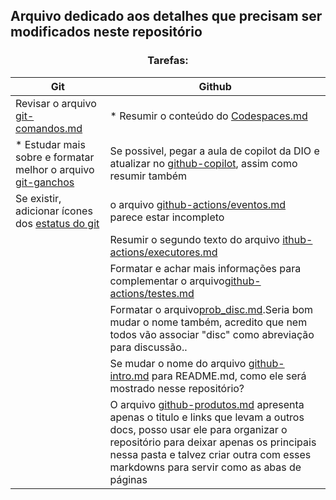 
<h2>Arquivo dedicado aos detalhes que precisam ser modificados neste repositório</h2> 


<h3 align=center> Tarefas: </h3>

| Git                                                                                                                      | Github |
|----------|----------|
| Revisar o arquivo [git-comandos.md](https://github.com/IsabellaSMA/Git_Github/blob/main/git/git-comandos.md) | * Resumir o conteúdo do [Codespaces.md](https://github.com/IsabellaSMA/Git_Github/blob/main/github/github-codespace.md)|
|* Estudar mais sobre e formatar melhor o arquivo [git-ganchos](https://github.com/IsabellaSMA/Git_Github/blob/main/git/git-ganchos.md) | Se possivel, pegar a aula de copilot da DIO e atualizar no [github-copilot](https://github.com/IsabellaSMA/Git_Github/blob/main/github/github-copilot.md), assim como resumir também
|Se existir, adicionar ícones dos [estatus do git](https://github.com/IsabellaSMA/Git_Github/blob/main/git/git-status.md)| o arquivo [github-actions/eventos.md](https://github.com/IsabellaSMA/Git_Github/blob/main/github/github-eventos.md ) parece estar incompleto
|                                                        | Resumir o segundo texto do arquivo [ithub-actions/executores.md](https://github.com/IsabellaSMA/Git_Github/blob/main/github/github-executores.md)
|                                      | Formatar e achar mais informações para complementar o arquivo[github-actions/testes.md](https://github.com/IsabellaSMA/Git_Github/blob/main/github/github-testes.md)
|                                                    | Formatar o arquivo[prob_disc.md](https://github.com/IsabellaSMA/Git_Github/blob/main/github/github-prob_disc.md).Seria bom mudar o nome também, acredito que nem todos vão associar "disc" como abreviação para discussão.. 
|                          | Se mudar o nome do arquivo [github-intro.md](https://github.com/IsabellaSMA/Git_Github/blob/main/github/github-intro.md) para README.md, como ele será mostrado nesse repositório?
|                                                      | O arquivo [github-produtos.md](https://github.com/IsabellaSMA/Git_Github/blob/main/github/github-produtos.md) apresenta apenas o titulo e links que levam a outros docs, posso usar ele para organizar o repositório para deixar apenas os principais nessa pasta e talvez criar outra com esses markdowns para servir como as abas de páginas



